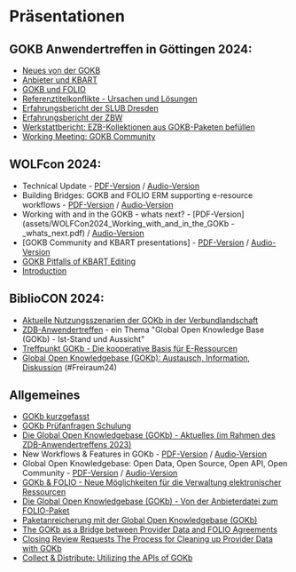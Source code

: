 # Präsentationen
## GOKB Anwendertreffen in Göttingen 2024:
   * [Neues von der GOKB](assets/2024_GOKB_Anwendertreffen_Neues_von_der_GOKB.pdf)
   * [Anbieter und KBART](assets/2024_GOKB_Anwendertreffen_KBART.pdf)
   * [GOKB und FOLIO](assets/2024_GOKB_Anwendertreffen_GOKB_und_FOLIO.pdf)
   * [Referenztitelkonflikte - Ursachen und Lösungen](assets/2024_GOKB_Anwendertreffen_ZDB.pdf)
   * [Erfahrungsbericht der SLUB Dresden](assets/2024_GOKB_Anwendertreffen_Erfahrungsbericht_SLUB.pdf)
   * [Erfahrungsbericht der ZBW](assets/2024_GOKB_Anwendertreffen_ZBW_Erfahrungsbericht.pdf)
   * [Werkstattbericht: EZB-Kollektionen aus GOKB-Paketen befüllen](assets/2024_GOKB_Anwendertreffen_ZBW_EZB.pdf)
   * [Working Meeting: GOKB Community](assets/2024_GOKB_Anwendertreffen_Community.pdf)
## WOLFcon 2024:
   *  Technical Update - [PDF-Version](assets/WOLFCon2024_GOKb_Technical_Update.pdf) / [Audio-Version](https://www.youtube.com/watch?v=6dRTP3CIWLk&list=PLMocoPoiGkwcTpaUIZLK-42AQprz_6yNK&index=49)
   *  Building Bridges: GOKB and FOLIO ERM supporting e-resource workflows - [PDF-Version](assets/WOLFCon2024_Building_Bridges.pdf) / [Audio-Version](https://youtu.be/3TAdNmHxjSk?si=B7DO0NXQVJzgG4p1)
   *  Working with and in the GOKB - whats next? - [PDF-Version](assets/WOLFCon2024_Working_with_and_in_the_GOKb -_whats_next.pdf) / [Audio-Version](https://www.youtube.com/watch?v=urABNCJmI4E&list=PLMocoPoiGkwcTpaUIZLK-42AQprz_6yNK&index=55)
   *  [GOKB Community and KBART presentations] - [PDF-Version](assets/WOLFCon2024_GOKb_Community.pdf) / [Audio-Version](https://www.youtube.com/watch?v=T8h54PRpJrw&list=PLMocoPoiGkwcTpaUIZLK-42AQprz_6yNK&index=60)
   *  [GOKB Pitfalls of KBART Editing](assets/WOLFCon2024_GOKb_Pitfalls_of_KBART_Editing.pdf)
   *  [Introduction](assets/WOLFCon_2024_GOKb_Introduction.pdf)
## BiblioCON 2024:
   * [Aktuelle Nutzungsszenarien der GOKb in der Verbundlandschaft](https://opus4.kobv.de/opus4-bib-info/frontdoor/index/index/searchtype/collection/id/17556/start/0/rows/20/facetNumber_author_facet/all/author_facetfq/Seegert%2C+Christin/docId/19101)
   * [ZDB-Anwendertreffen](https://opus4.kobv.de/opus4-bib-info/frontdoor/index/index/searchtype/collection/id/17556/rows/20/facetNumber_author_facet/all/start/0/author_facetfq/Sewing%2C+Silke/docId/18865) - ein Thema "Global Open Knowledge Base (GOKb) - Ist-Stand und Aussicht"
   * [Treffpunkt GOKb - Die kooperative Basis für E-Ressourcen](assets/Praesentation_Stand_GOKb_20240605.pdf)
   * [Global Open Knowledgebase (GOKb): Austausch, Information, Diskussion](assets/Freiraum24_GOKb_20240606.pdf) (#Freiraum24)
## Allgemeines
- [GOKb kurzgefasst](assets/GOKb_kurzgefasst.pdf.pdf)
- [GOKb Prüfanfragen Schulung](assets/GOKb_Schulung_Prüfanfragen_Mai_2024.pdf)
- [Die Global Open Knowledgebase (GOKb) - Aktuelles (im Rahmen des ZDB-Anwendertreffens 2023)](https://zeitschriftendatenbank.de/fileadmin/user_upload/ZDB/pdf/anwendertreffen/ZDB-Anwendertreffen_Virtuell_2023.pdf)
- New Workflows & Features in GOKb - [PDF-Version](https://static.sched.com/hosted_files/wolfcon2023/08/GOKb%20WOLFcon%202023%20-%20New%20workflows%20and%20features.pdf?_gl=1*5ssr5p*_ga*MTkzNzI1NTM3OC4xNjkzMjI3NTIy*_ga_XH5XM35VHB*MTY5NDA2NzYxMC40LjEuMTY5NDA2Nzc5Ni41OC4wLjA.) / [Audio-Version](https://www.youtube.com/watch?v=uAZJWFxMk6c&list=PLMocoPoiGkwe9bmaKqDl1uA_S4myQb49M&index=39)
- Global Open Knowledgebase: Open Data, Open Source, Open API, Open Community - [PDF-Version](https://static.sched.com/hosted_files/wolfcon2023/0b/GOKb%20Wolfcon%202023%20Open.pdf?_gl=1*1o7w0xw*_ga*MTkzNzI1NTM3OC4xNjkzMjI3NTIy*_ga_XH5XM35VHB*MTY5NDA2NzYxMC40LjEuMTY5NDA2NzY1Ni4xNC4wLjA.) / [Audio-Version](https://www.youtube.com/watch?v=sYOCZT-AeeY&list=PLMocoPoiGkwe9bmaKqDl1uA_S4myQb49M&index=47)
- [GOKb & FOLIO - Neue Möglichkeiten für die Verwaltung elektronischer Ressourcen](https://opus4.kobv.de/opus4-bib-info/frontdoor/index/index/docId/18479)
- [Die Global Open Knowledgebase (GOKb) - Von der Anbieterdatei zum 
FOLIO-Paket](https://opus4.kobv.de/opus4-bib-info/frontdoor/index/index/docId/18011)
- [Paketanreicherung mit der Global Open Knowledgebase 
(GOKb)](https://opus4.kobv.de/opus4-bib-info/frontdoor/index/index/docId/18029)
- [The GOKb as a Bridge between Provider Data and FOLIO Agreements](assets/WOLFcon-2022-Presentation-GOKb-as-a-Bridge.pdf)
- [Closing Review Requests The Process for Cleaning up Provider Data with GOKb](assets/WOLFcon-2022-Presentation-Review-Requests.pdf)
- [Collect & Distribute: Utilizing the APIs of GOKb](assets/WOLFcon-2022-Presentation-Collect-and-Distribute.pdf)
